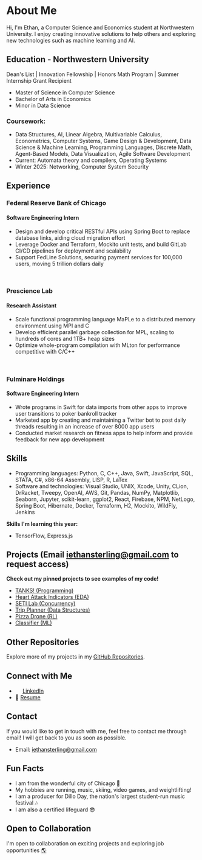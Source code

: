 # About Me

Hi, I'm Ethan, a Computer Science and Economics student at Northwestern University. I enjoy creating innovative solutions to help others and exploring new technologies such as machine learning and AI.

## Education - Northwestern University

Dean's List | Innovation Fellowship | Honors Math Program | Summer Internship Grant Recipient

- Master of Science in Computer Science
- Bachelor of Arts in Economics
- Minor in Data Science

### Coursework:
* Data Structures, AI, Linear Algebra, Multivariable Calculus, Econometrics, Computer Systems, Game Design & Development, Data Science & Machine Learning, Programming Languages, Discrete Math, Agent-Based Models, Data Visualization, Agile Software Development
* Current: Automata theory and compilers, Operating Systems
* Winter 2025: Networking, Computer System Security

## Experience

### Federal Reserve Bank of Chicago
#### Software Engineering Intern
- Design and develop critical RESTful APIs using Spring Boot to replace database links, aiding cloud migration effort
- Leverage Docker and Terraform, Mockito unit tests, and build GitLab CI/CD pipelines for deployment and scalability
- Support FedLine Solutions, securing payment services for 100,000 users, moving 5 trillion dollars daily

&nbsp;  

### Prescience Lab
#### Research Assistant
- Scale functional programming language MaPLe to a distributed memory environment using MPI and C
- Develop efficient parallel garbage collection for MPL, scaling to hundreds of cores and 1TB+ heap sizes
- Optimize whole-program compilation with MLton for performance competitive with C/C++

&nbsp;  

### Fulminare Holdings
#### Software Engineering Intern
- Wrote programs in Swift for data imports from other apps to improve user transitions to poker bankroll tracker
- Marketed app by creating and maintaining a Twitter bot to post daily threads resulting in an increase of over 8000 app users
- Conducted market research on fitness apps to help inform and provide feedback for new app development

## Skills

- Programming languages: Python, C, C++, Java, Swift, JavaScript, SQL, STATA, C#, x86-64 Assembly, LISP, R, LaTex
- Software and technologies: Visual Studio, UNIX, Xcode, Unity, CLion, DrRacket, Tweepy, OpenAI, AWS, Git, Pandas, NumPy, Matplotlib, Seaborn, Jupyter, scikit-learn, ggplot2, React, Firebase, NPM, NetLogo, Spring Boot, Hibernate, Docker, Terraform, H2, Mockito, WildFly, Jenkins

**Skills I'm learning this year:**
- TensorFlow, Express.js

## Projects (Email iethansterling@gmail.com to request access)

**Check out my pinned projects to see examples of my code!**
- [TANKS! (Programming)](https://github.com/EthanSterling04/TANKS)
- [Heart Attack Indicators (EDA)](https://github.com/EthanSterling04/Heart-Attack-Indicators)
- [SETI Lab (Concurrency)](https://github.com/EthanSterling04/SETI-lab)
- [Trip Planner (Data Structures)](https://github.com/EthanSterling04/Trip-Planner)
- [Pizza Drone (RL)](https://github.com/EthanSterling04/pizza-drone)
- [Classifier (ML)](https://github.com/EthanSterling04/classifier)

## Other Repositories

Explore more of my projects in my [GitHub Repositories](https://github.com/EthanSterling04?tab=repositories).

## Connect with Me

- <img src="https://github.com/EthanSterling04/EthanSterling04/assets/60374501/e467aaf6-24f1-4c45-9806-62116fa46adb" width="15" height="15"> [LinkedIn](https://www.linkedin.com/in/ethan-sterling-2004/)
- 📄 [Resume](https://ethansterling.com/wp-content/uploads/2023/12/Ethan-Sterling-Resume.pdf)

## Contact

If you would like to get in touch with me, feel free to contact me through email! I will get back to you as soon as possible.
- Email: iethansterling@gmail.com

## Fun Facts

- I am from the wonderful city of Chicago 🌃
- My hobbies are running, music, skiing, video games, and weightlifting!
- I am a producer for Dillo Day, the nation's largest student-run music festival 🎶
- I am also a certified lifeguard 😎

## Open to Collaboration

I'm open to collaboration on exciting projects and exploring job opportunities [🌎](https://ethansterling.com/)

